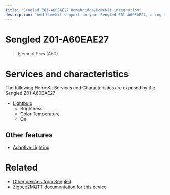 ```yaml
---
title: "Sengled Z01-A60EAE27 Homebridge/HomeKit integration"
description: "Add HomeKit support to your Sengled Z01-A60EAE27, using Homebridge, Zigbee2MQTT and homebridge-z2m."
---
```

<!---
This file has been GENERATED using src/docgen/docgen.ts
DO NOT EDIT THIS FILE MANUALLY!
-->
# Sengled Z01-A60EAE27
> Element Plus (A60)


# Services and characteristics
The following HomeKit Services and Characteristics are exposed by
the Sengled Z01-A60EAE27

* [Lightbulb](../../light.md)
  * Brightness
  * Color Temperature
  * On

## Other features
* [Adaptive Lighting](../../light.md)

# Related
* [Other devices from Sengled](../index.md#sengled)
* [Zigbee2MQTT documentation for this device](https://www.zigbee2mqtt.io/devices/Z01-A60EAE27.html)
